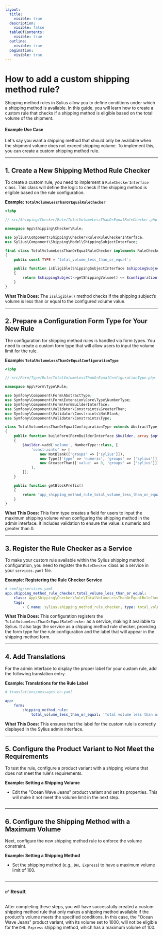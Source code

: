 ```yaml
---
layout:
  title:
    visible: true
  description:
    visible: false
  tableOfContents:
    visible: true
  outline:
    visible: true
  pagination:
    visible: true
---
```


# How to add a custom shipping method rule?

Shipping method rules in Sylius allow you to define conditions under which a shipping method is available. In this guide, you will learn how to create a custom rule that checks if a shipping method is eligible based on the total volume of the shipment.

#### Example Use Case

Let's say you want a shipping method that should only be available when the shipment volume does not exceed shipping volume. To implement this, you can create a custom shipping method rule.

***

## 1. Create a New Shipping Method Rule Checker

To create a custom rule, you need to implement a `RuleCheckerInterface` class. This class will define the logic to check if the shipping method is eligible based on the rule configuration.

**Example: `TotalVolumeLessThanOrEqualRuleChecker`**

```php
<?php

// src/Shipping/Checker/Rule/TotalVolumeLessThanOrEqualRuleChecker.php

namespace App\Shipping\Checker\Rule;

use Sylius\Component\Shipping\Checker\Rule\RuleCheckerInterface;
use Sylius\Component\Shipping\Model\ShippingSubjectInterface;

final class TotalVolumeLessThanOrEqualRuleChecker implements RuleCheckerInterface
{
    public const TYPE = 'total_volume_less_than_or_equal';

    public function isEligible(ShippingSubjectInterface $shippingSubject, array $configuration): bool
    {
        return $shippingSubject->getShippingVolume() <= $configuration['volume'];
    }
}
```

**What This Does:** The `isEligible()` method checks if the shipping subject’s volume is less than or equal to the configured volume value.

***

## 2. Prepare a Configuration Form Type for Your New Rule

The configuration for shipping method rules is handled via form types. You need to create a custom form type that will allow users to input the volume limit for the rule.

**Example: `TotalVolumeLessThanOrEqualConfigurationType`**

```php
<?php

// src/Form/Type/Rule/TotalVolumeLessThanOrEqualConfigurationType.php

namespace App\Form\Type\Rule;

use Symfony\Component\Form\AbstractType;
use Symfony\Component\Form\Extension\Core\Type\NumberType;
use Symfony\Component\Form\FormBuilderInterface;
use Symfony\Component\Validator\Constraints\GreaterThan;
use Symfony\Component\Validator\Constraints\NotBlank;
use Symfony\Component\Validator\Constraints\Type;

class TotalVolumeLessThanOrEqualConfigurationType extends AbstractType
{
    public function buildForm(FormBuilderInterface $builder, array $options): void
    {
        $builder->add('volume', NumberType::class, [
            'constraints' => [
                new NotBlank(['groups' => ['sylius']]),
                new Type(['type' => 'numeric', 'groups' => ['sylius']]),
                new GreaterThan(['value' => 0, 'groups' => ['sylius']])
            ],
        ]);
    }

    public function getBlockPrefix()
    {
        return 'app_shipping_method_rule_total_volume_less_than_or_equal_configuration';
    }
}
```

**What This Does:** This form type creates a field for users to input the maximum shipping volume when configuring the shipping method in the admin interface. It includes validation to ensure the value is numeric and greater than 0.

***

## 3. Register the Rule Checker as a Service

To make your custom rule available within the Sylius shipping method configuration, you need to register the `RuleChecker` class as a service in your `services.yaml` file.

**Example: Registering the Rule Checker Service**

```yaml
# config/services.yaml
app.shipping_method_rule_checker.total_volume_less_than_or_equal:
    class: App\Shipping\Checker\Rule\TotalVolumeLessThanOrEqualRuleChecker
    tags:
        - { name: sylius.shipping_method_rule_checker, type: total_volume_less_than_or_equal, form_type: App\Form\Type\Rule\TotalVolumeLessThanOrEqualConfigurationType, label: app.form.shipping_method_rule.total_volume_less_than_or_equal }
```

**What This Does:** This configuration registers the `TotalVolumeLessThanOrEqualRuleChecker` as a service, making it available to Sylius. It also tags the service as a shipping method rule checker, providing the form type for the rule configuration and the label that will appear in the shipping method form.

***

## 4. Add Translations

For the admin interface to display the proper label for your custom rule, add the following translation entry.

**Example: Translations for the Rule Label**

```yaml
# translations/messages.en.yaml

app:
    form:
        shipping_method_rule:
            total_volume_less_than_or_equal: 'Total volume less than or equal'
```

**What This Does:** This ensures that the label for the custom rule is correctly displayed in the Sylius admin interface.

***

## 5. Configure the Product Variant to Not Meet the Requirements

To test the rule, configure a product variant with a shipping volume that does not meet the rule's requirements.

**Example: Setting a Shipping Volume**

* Edit the "Ocean Wave Jeans" product variant and set its properties. This will make it not meet the volume limit in the next step.

<figure><img src="../.gitbook/assets/image (51).png" alt=""><figcaption></figcaption></figure>

***

## 6. Configure the Shipping Method with a Maximum Volume <a href="#result-1" id="result-1"></a>

Next, configure the new shipping method rule to enforce the volume constraint.

**Example: Setting a Shipping Method**

* Set the shipping method (e.g., `DHL Express`) to have a maximum volume limit of 100.

<figure><img src="../.gitbook/assets/image (52).png" alt=""><figcaption></figcaption></figure>

***

### ✅ Result

<figure><img src="../.gitbook/assets/image (53).png" alt=""><figcaption></figcaption></figure>

After completing these steps, you will have successfully created a custom shipping method rule that only makes a shipping method available if the product's volume meets the specified conditions. In this case, the "Ocean Wave Jeans" product variant, with its volume set to 1000, will not be eligible for the `DHL Express` shipping method, which has a maximum volume of 100.

